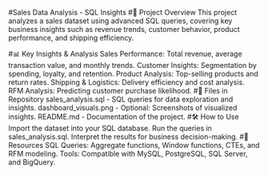 #Sales Data Analysis - SQL Insights
#📌 Project Overview
This project analyzes a sales dataset using advanced SQL queries, covering key business insights such as revenue trends, customer behavior, product performance, and shipping efficiency.

#📊 Key Insights & Analysis
Sales Performance: Total revenue, average transaction value, and monthly trends.
Customer Insights: Segmentation by spending, loyalty, and retention.
Product Analysis: Top-selling products and return rates.
Shipping & Logistics: Delivery efficiency and cost analysis.
RFM Analysis: Predicting customer purchase likelihood.
#📁 Files in Repository
sales_analysis.sql - SQL queries for data exploration and insights.
dashboard_visuals.png - Optional: Screenshots of visualized insights.
README.md - Documentation of the project.
#🛠️ How to Use
Import the dataset into your SQL database.
Run the queries in sales_analysis.sql.
Interpret the results for business decision-making.
#🔗 Resources
SQL Queries: Aggregate functions, Window functions, CTEs, and RFM modeling.
Tools: Compatible with MySQL, PostgreSQL, SQL Server, and BigQuery.
